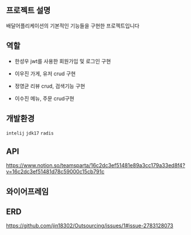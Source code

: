 ## 프로젝트 설명
배달어플리케이션의 기본적인 기능들을 구현한 프로젝트입니다

## 역할 
- 한성우
  jwt를 사용한 회원가입 및 로그인 구현

- 이우진
  가게, 유저 crud 구현 

- 정영균
  리뷰 crud, 검색기능 구현

- 이수진
  메뉴, 주문 crud구현 

## 개발환경
```intelij```  ```jdk17``` ```radis```


## API
https://www.notion.so/teamsparta/16c2dc3ef51481e89a3cc179a33ed8f4?v=16c2dc3ef51481d78c59000c15cb791c

## 와이어프레임



## ERD
https://github.com/jin18302/Outsourcing/issues/1#issue-2783128073

  

